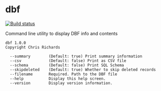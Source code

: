 # dbf

[![Build status](https://ci.appveyor.com/api/projects/status/n4hx7c4qbjs89c8x?svg=true)](https://ci.appveyor.com/project/chrisrichards/dbf)

Command line utility to display DBF info and contents

```
dbf 1.0.0
Copyright Chris Richards

  --summary        (Default: true) Print summary information
  --csv            (Default: false) Print as CSV file
  --schema         (Default: false) Print SQL Schema
  --skipdeleted    (Default: true) Whether to skip deleted records
  --filename       Required. Path to the DBF file
  --help           Display this help screen.
  --version        Display version information.
```